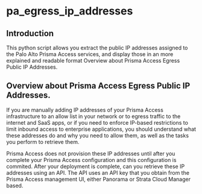 # pa_egress_ip_addresses

## Introduction
This python script allows you extract the public IP addresses assigned to the Palo Alto Prisma Access services, and display those in an more explained and readable format
Overview about Prisma Access Egress Public IP Addresses.

## Overview about Prisma Access Egress Public IP Addresses.
If you are manually adding IP addresses of your Prisma Access infrastructure to an allow list in your network or to egress traffic to the internet and SaaS apps, or if you need to enforce IP-based restrictions to 
limit inbound access to enterprise applications, you should understand what these addresses do and why you need to allow them, as well as the tasks you perform to retrieve them.

Prisma Access does not provision these IP addresses until after you complete your Prisma Access configuration and this configuration is commited. After your deployment is complete, can you retrieve these IP addresses using an API. 
The API uses an API key that you obtain from the Prisma Access management UI, either Panorama or Strata Cloud Manager based. 
